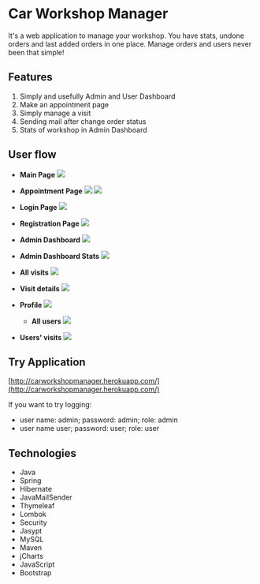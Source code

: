 # Car Workshop Manager
It's a web application to manage your workshop. You have stats, undone orders and last added orders in one place. Manage orders and users never been that simple!  

## Features

 1. Simply and usefully Admin and User Dashboard
 2. Make an appointment page
 3. Simply manage a visit
 4. Sending mail after change order status
 5. Stats of workshop in Admin Dashboard


## User flow

 - **Main Page**
![](https://github.com/DamianRasilewicz/CarWorkshopManager/tree/main/src/main/demoViews/mainPage.png)

 - **Appointment Page**
![](https://github.com/DamianRasilewicz/CarWorkshopManager/tree/main/src/main/demoViews/appointment1)
 ![](https://github.com/DamianRasilewicz/CarWorkshopManager/tree/main/src/main/demoViews/appointment2)
 
  - **Login Page**
![](https://github.com/DamianRasilewicz/CarWorkshopManager/tree/main/src/main/demoViews/login)

  - **Registration Page**
![](https://github.com/DamianRasilewicz/CarWorkshopManager/tree/main/src/main/demoViews/registration.png)

  - **Admin Dashboard**
![](https://github.com/DamianRasilewicz/CarWorkshopManager/tree/main/src/main/demoViews/adminDashboard.png)

  - **Admin Dashboard Stats**
![](https://github.com/DamianRasilewicz/CarWorkshopManager/tree/main/src/main/demoViews/adminDashboardStats.png)

  - **All visits**
![](https://github.com/DamianRasilewicz/CarWorkshopManager/tree/main/src/main/demoViews/allVisits.png)

  - **Visit details**
![](https://github.com/DamianRasilewicz/CarWorkshopManager/tree/main/src/main/demoViews/visitDetails.png)

- **Profile**
![](https://github.com/DamianRasilewicz/CarWorkshopManager/tree/main/src/main/demoViews/profile.png)

  - **All users**
![](https://github.com/DamianRasilewicz/CarWorkshopManager/tree/main/src/main/demoViews/allUsers.png)

- **Users' visits**
![](https://github.com/DamianRasilewicz/CarWorkshopManager/tree/main/src/main/demoViews/usersVisits.png)

## Try Application

[http://carworkshopmanager.herokuapp.com/](http://carworkshopmanager.herokuapp.com/)

If you want to try logging:

-   user name: admin; password: admin; role: admin
-   user name user; password: user; role: user


## Technologies
-   Java
-   Spring
-   Hibernate
-   JavaMailSender
-   Thymeleaf
-   Lombok
-   Security
-   Jasypt
-   MySQL
-   Maven
-   jCharts
-   JavaScript
-   Bootstrap
